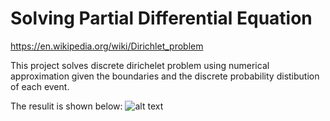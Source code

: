 # Solving Partial Differential Equation

https://en.wikipedia.org/wiki/Dirichlet_problem

This project solves discrete dirichelet problem using numerical approximation given the boundaries and the discrete probability distibution of each event. 



The resulit is shown below:
![alt text](https://github.com/MagicGary/Compute-Dirichlet-Problem/blob/master/distribution_result.PNG)


